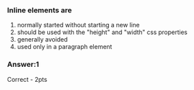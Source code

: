### Inline elements are 

1. normally started without starting a new line
2. should be used with the "height" and "width" css properties
3. generally avoided
3. used only in a paragraph element

### Answer:1

Correct - 2pts

